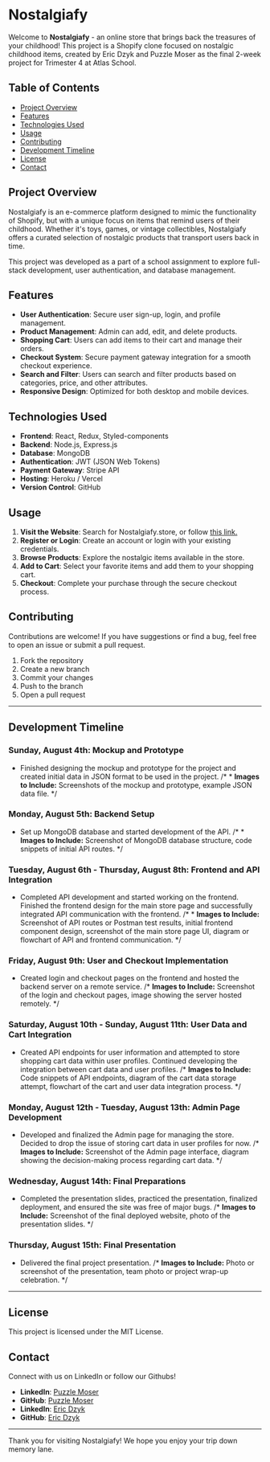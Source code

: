 # Nostalgiafy

Welcome to **Nostalgiafy** - an online store that brings back the treasures of your childhood! This project is a Shopify clone focused on nostalgic childhood items, created by Eric Dzyk and Puzzle Moser as the final 2-week project for Trimester 4 at Atlas School.

## Table of Contents

- [Project Overview](#project-overview)
- [Features](#Features)
- [Technologies Used](#Technologies-used)
- [Usage](#Usage)
- [Contributing](#Contributing)
- [Development Timeline](#Development-Timeline)
- [License](#License)
- [Contact](#Contact)

## Project Overview

Nostalgiafy is an e-commerce platform designed to mimic the functionality of Shopify, but with a unique focus on items that remind users of their childhood. Whether it's toys, games, or vintage collectibles, Nostalgiafy offers a curated selection of nostalgic products that transport users back in time.

This project was developed as a part of a school assignment to explore full-stack development, user authentication, and database management.

## Features

- **User Authentication**: Secure user sign-up, login, and profile management.
- **Product Management**: Admin can add, edit, and delete products.
- **Shopping Cart**: Users can add items to their cart and manage their orders.
- **Checkout System**: Secure payment gateway integration for a smooth checkout experience.
- **Search and Filter**: Users can search and filter products based on categories, price, and other attributes.
- **Responsive Design**: Optimized for both desktop and mobile devices.

## Technologies Used

- **Frontend**: React, Redux, Styled-components
- **Backend**: Node.js, Express.js
- **Database**: MongoDB
- **Authentication**: JWT (JSON Web Tokens)
- **Payment Gateway**: Stripe API
- **Hosting**: Heroku / Vercel
- **Version Control**: GitHub

## Usage

1. **Visit the Website**: Search for Nostalgiafy.store, or follow [this link.](https://www.nostalgiafy.store/)
2. **Register or Login**: Create an account or login with your existing credentials.
3. **Browse Products**: Explore the nostalgic items available in the store.
4. **Add to Cart**: Select your favorite items and add them to your shopping cart.
5. **Checkout**: Complete your purchase through the secure checkout process.

## Contributing

Contributions are welcome! If you have suggestions or find a bug, feel free to open an issue or submit a pull request.

1. Fork the repository
2. Create a new branch <!-- (git checkout -b feature-branch) -->
3. Commit your changes <!-- (git commit -m 'Add some feature') -->
4. Push to the branch <!-- (git push origin feature-branch) -->
5. Open a pull request

---

## Development Timeline

### Sunday, August 4th: Mockup and Prototype
* Finished designing the mockup and prototype for the project and created initial data in JSON format to be used in the project.
/* * **Images to Include:** Screenshots of the mockup and prototype, example JSON data file. */

### Monday, August 5th: Backend Setup
* Set up MongoDB database and started development of the API.
/* * **Images to Include:** Screenshot of MongoDB database structure, code snippets of initial API routes. */

### Tuesday, August 6th - Thursday, August 8th: Frontend and API Integration
* Completed API development and started working on the frontend. Finished the frontend design for the main store page and successfully integrated API communication with the frontend.
/* * **Images to Include:** Screenshot of API routes or Postman test results, initial frontend component design, screenshot of the main store page UI, diagram or flowchart of API and frontend communication. */

### Friday, August 9th: User and Checkout Implementation
* Created login and checkout pages on the frontend and hosted the backend server on a remote service.
/* **Images to Include:** Screenshot of the login and checkout pages, image showing the server hosted remotely. */

### Saturday, August 10th - Sunday, August 11th: User Data and Cart Integration
* Created API endpoints for user information and attempted to store shopping cart data within user profiles. Continued developing the integration between cart data and user profiles.
/* **Images to Include:** Code snippets of API endpoints, diagram of the cart data storage attempt, flowchart of the cart and user data integration process. */

### Monday, August 12th - Tuesday, August 13th: Admin Page Development
* Developed and finalized the Admin page for managing the store. Decided to drop the issue of storing cart data in user profiles for now.
/* **Images to Include:** Screenshot of the Admin page interface, diagram showing the decision-making process regarding cart data. */

### Wednesday, August 14th: Final Preparations
* Completed the presentation slides, practiced the presentation, finalized deployment, and ensured the site was free of major bugs.
/* **Images to Include:** Screenshot of the final deployed website, photo of the presentation slides. */

### Thursday, August 15th: Final Presentation
* Delivered the final project presentation.
/* **Images to Include:** Photo or screenshot of the presentation, team photo or project wrap-up celebration. */

---

## License

This project is licensed under the MIT License.

## Contact

Connect with us on LinkedIn or follow our Githubs!
- **LinkedIn**: [Puzzle Moser](https://www.linkedin.com/in/puzzlemoser/)
- **GitHub**: [Puzzle Moser](https://github.com/PuzzleEmptyM)
- **LinkedIn**: [Eric Dzyk](https://www.linkedin.com/in/ericdzyk/)
- **GitHub**: [Eric Dzyk](https://github.com/ericpo1sh)

---

Thank you for visiting Nostalgiafy! We hope you enjoy your trip down memory lane.
